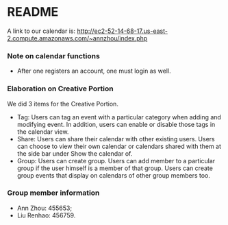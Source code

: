 # README #

A link to our calendar is:
http://ec2-52-14-68-17.us-east-2.compute.amazonaws.com/~annzhou/index.php

### Note on calendar functions ###

* After one registers an account, one must login as well.

### Elaboration on Creative Portion ###

We did 3 items for the Creative Portion.
* Tag: Users can tag an event with a particular category when adding and modifying event. In addition, users can enable or disable those tags in the calendar view.
* Share: Users can share their calendar with other existing users. Users can choose to view their own calendar or calendars shared with them at the side bar under Show the calendar of.
* Group: Users can create group. Users can add member to a particular group if the user himself is a member of that group. Users can create group events that display on calendars of other group members too.

### Group member information ###

* Ann Zhou: 455653;
* Liu Renhao: 456759.


